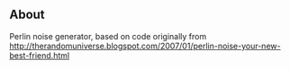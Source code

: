 ## About

Perlin noise generator,
based on code originally from
http://therandomuniverse.blogspot.com/2007/01/perlin-noise-your-new-best-friend.html
